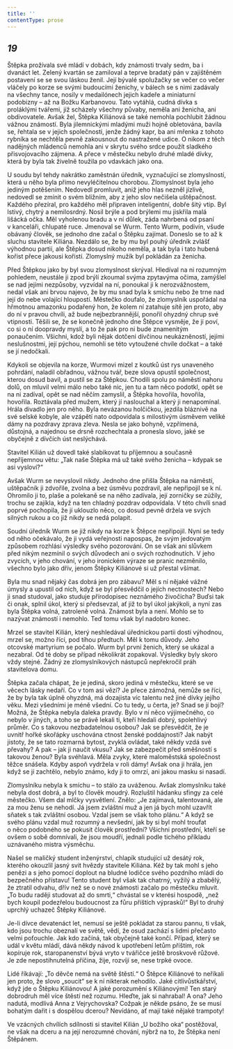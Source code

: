 ```yaml
---
title: ''
contentType: prose
---
```


<section>

## _19_

Štěpka prožívala své mládí v dobách, kdy známosti trvaly sedm, ba i dvanáct let. Zelený kvartán se zamiloval a teprve bradatý pán v zajištěném postavení se se svou láskou ženil. Její bývalé spolužačky se večer co večer vláčely po korze se svými budoucími ženichy, v bálech se s nimi zadávaly na všechny tance, nosily v medailónech jejich kadeře a miniaturní podobizny – až na Božku Karbanovou. Tato vytáhlá, cudná dívka s proláklými tvářemi, jíž scházely všechny půvaby, neměla ani ženicha, ani obdivovatele. Avšak žel, Štěpka Kiliánová se také nemohla pochlubit žádnou vážnou známostí. Byla jilemnickými mladými muži hojně obletována, bavila se, řehtala se v jejich společnosti, jenže žádný kapr, ba ani mřenka z tohoto rybníka se nechtěla pevně zakousnout do nastražené udice. O nikom z těch nadějných mládenců nemohla ani v skrytu svého srdce použít sladkého přisvojovacího zájmena. A přece v městečku nebylo druhé mladé dívky, která by byla tak živelně toužila po vdavkách jako ona.

U soudu byl tehdy nakrátko zaměstnán úředník, vyznačující se zlomyslností, která u něho byla přímo nevyléčitelnou chorobou. Zlomyslnost byla jeho jediným potěšením. Nedovedl promluvit, aniž jeho hlas nezněl jízlivě, nedovedl se zmínit o svém bližním, aby z jeho slov nečišela uštěpačnost. Každého přezíral, pro každého měl připraven inteligentní, dobře šitý vtip. Byl lstivý, chytrý a nemilosrdný. Nosil brýle a pod brýlemi mu jiskřila malá lišácká očka. Měl vyholenou bradu a v ní důlek, záda nahrbená od psaní v kanceláři, chlupaté ruce. Jmenoval se Wurm. Tento Wurm, podivín, všude obávaný člověk, se jednoho dne začal o Štěpku zajímat. Doneslo se to až k sluchu stavitele Kiliána. Nezdálo se, že by mu byl pouhý úředník zvlášť výhodnou partií, ale Štěpka dosud nikoho neměla, a tak byla i tato hubená kořist přece jakousi kořistí. Zlomyslný mužík byl pokládán za ženicha.

Před Štěpkou jako by byl svou zlomyslnost skrýval. Hledíval na ni rozumným pohledem, neustále ji zpod brýlí zkoumal svýma zpytavýma očima, zamýšlel se nad jejími nezpůsoby, vyzvídal na ní, ponoukal ji k nerozvážnostem, nedal však ani brvou najevo, že by mu snad byla k smíchu nebo že trne nad její do nebe volající hloupostí. Městečko doufalo, že zlomyslník uspořádal na hřmotnou amazonku podařený hon, že kolem ní zatahuje sítě jen proto, aby do ní v pravou chvíli, až bude nejbezbrannější, ponořil ohyzdný chrup své vtipnosti. Těšili se, že se konečně jednoho dne Štěpce vysměje, že jí poví, co si o ní doopravdy myslí, a to že pak pro ni bude znamenitým ponaučením. Všichni, kdož byli nějak dotčeni dívčinou neukázněností, jejími neslušnostmi, její pýchou, nemohli se této vytoužené chvíle dočkat – a také se jí nedočkali.

Kdykoli se objevila na korze, Wurmovi mizel z koutků úst rys unaveného pohrdání, naladil obřadnou, vážnou tvář, beze slova opustil společnost, kterou dosud bavil, a pustil se za Štěpkou. Chodili spolu po náměstí nahoru dolů, on mluvil velmi málo nebo také nic, jen tu a tam něco podotkl, opět se na ni zadíval, opět se nad něčím zamyslil, a Štěpka hovořila, hovořila, hovořila. Roztávala před mužem, který jí naslouchal a který ji nenapomínal. Hrála divadlo jen pro něho. Byla nevázanou holčičkou, jezdila bláznivě na své selské kobyle, ale vzápětí nato odpovídala s milostivým úsměvem veliké dámy na pozdravy zprava zleva. Nesla se jako bohyně, vzpřímená, důstojná, a najednou se drsně rozchechtala a pronesla slovo, jaké se obyčejně z dívčích úst neslýchává.

Stavitel Kilián už dovedl také slabikovat tu příjemnou a současně nepříjemnou větu: „Tak naše Štěpka má už také svého ženicha – kdypak se asi vysloví?“

Avšak Wurm se nevyslovil nikdy. Jednoho dne přišla Štěpka na náměstí, uštěpačník ji zdvořile, zvolna a bez úsměvu pozdravil, ale nepřipojil se k ní. Ohromilo ji to, plaše a polekaně se na něho zadívala, její zorničky se zúžily, trochu se zajíkla, když na ten chladný pozdrav odpovídala. V této chvíli snad poprvé pochopila, že jí uklouzlo něco, co dosud pevně držela ve svých silných rukou a co již nikdy se nedá polapit.

Soudní úředník Wurm se již nikdy na korze k Štěpce nepřipojil. Nyní se tedy od něho očekávalo, že ji vydá veřejnosti napospas, že svým jedovatým způsobem rozhlásí výsledky svého pozorování. On se však ani slůvkem před nikým nezmínil o svých důvodech ani o svých rozhodnutích. V jeho zvycích, v jeho chování, v jeho ironickém výraze se pranic nezměnilo, všechno bylo jako dřív, jenom Štěpky Kiliánové si už přestal všímat.

Byla mu snad nějaký čas dobrá jen pro zábavu? Měl s ní nějaké vážné úmysly a upustil od nich, když se byl přesvědčil o jejích nectnostech? Nebo ji snad studoval, jako studuje přírodopisec neznámého živočicha? Buďsi tak či onak, splnil úkol, který si předsevzal, ať již to byl úkol jakýkoli, a nyní zas byla Štěpka volná, zatroleně volná. Známost byla a není. Mohlo se to nazývat známostí i nemohlo. Teď tomu však byl nadobro konec.

Mrzel se stavitel Kilián, který neshledával úřednickou partii dosti výhodnou, mrzel se, možno říci, pod tíhou předtuch. Měl k tomu důvody. Jeho otcovské martyrium se počalo. Wurm byl první ženich, který se ukázal a nezabral. Od té doby se případ několikrát zopakoval. Výsledky byly skoro vždy stejné. Žádný ze zlomyslníkových nástupců nepřekročil práh stavitelova domu.

Štěpka začala chápat, že je jediná, skoro jediná v městečku, které se ve věcech lásky nedaří. Co v tom asi vězí? Je přece zámožná, nemůže se říci, že by byla tak úplně ohyzdná, má dozajista víc talentu než jiné dívky jejího věku. Mezi všedními je méně všední. Co tu tedy, u čerta, je? Snad se jí bojí? Možná, že Štěpka nebyla daleka pravdy. Bylo v ní něco výjimečného, co nebylo v jiných, a toho se právě lekali ti, kteří hledali dobrý, spolehlivý průměr. Co s takovou nezbadatelnou osobou? Jak se přesvědčit, že je uvnitř hořké skořápky uschována ctnost ženské poddajnosti? Jak nabýt jistoty, že se tato rozmarná bytost, zvyklá ovládat, také někdy vzdá své převahy? A pak – jak ji naučit vkusu? Jak se zabezpečit před směšností s takovou ženou? Byla svéhlavá. Měla zvyky, které maloměstská společnost těžce snášela. Kdyby aspoň vydržela v roli dámy! Avšak ona ji hrála, jen když se jí zachtělo, nebylo známo, kdy ji to omrzí, ani jakou masku si nasadí.

Zlomyslníku nebyla k smíchu – to stálo za uváženou. Avšak zlomyslníku také nebyla dost dobrá, a byl to člověk moudrý. Rozluštil hádanku sfingy za celé městečko. Všem dal mlčky vysvětlení. Znělo: „Je zajímavá, talentovaná, ale za mou ženu se nehodí. Já jsem zvláštní muž a jen já bych mohl uzavřít sňatek s tak zvláštní osobou. Vzdal jsem se však toho plánu.“ A když se svého plánu vzdal muž rozumný a nevšední, jak by si byl mohl troufat o něco podobného se pokusit člověk prostřední? Všichni prostřední, kteří se ovšem o sobě domnívali, že jsou moudří, jednali podle tichého příkladu uznávaného mistra výsměchu.

Našel se maličký student inženýrství, chlapík studující už desátý rok, kterého okouzlil jasný svit hvězdy stavitele Kiliána. Kéž by tak mohl s jeho penězi a s jeho pomocí doplout na bludné lodičce svého pozdního mládí do bezpečného přístavu! Tento student byl však tak chatrný, vyžilý a zbabělý, že ztratil odvahu, dřív než se o nové známosti začalo po městečku mluvit. „To budu raději studovat až do smrti,“ chvástal se v kterési hospodě, „než bych koupil podezřelou budoucnost za fůru příštích výprasků!“ Byl to druhý uprchlý uchazeč Štěpky Kiliánové.

Je-li dívce devatenáct let, nemusí se ještě pokládat za starou pannu, ti však, kdo jsou trochu obeznalí ve světě, vědí, že osud zachází s lidmi přečasto velmi poťouchle. Jak kdo začíná, tak obyčejně také končí. Případ, který se udál v květu mládí, dává někdy návod k upotřebení letům příštím, rok kopíruje rok, staropanenství bývá vryto v tvářičce ještě broskvově růžové. Je zde nepostihnutelná příčina, žije, rozvíjí se, nese trpké ovoce.

Lidé říkávají: „To děvče nemá na světě štěstí.“ O Štěpce Kiliánové to neříkali jen proto, že slovo „soucit“ se k ní nikterak nehodilo. Jaké citlivůstkářství, když jde o Štěpku Kiliánovou! A jaké porozumění s Kiliánovými! Ten starý dobrodruh měl více štěstí než rozumu. Hleďte, jak si nahrabal! A ona? Jeho nadutá, modlivá Anna z Vejrychovska? Cožpak je někde psáno, že se musí bohatým dařit i s dospělou dcerou? Nevídáno, ať mají také nějaké trampoty!

Ve vzácných chvílích sdílnosti si stavitel Kilián „U božího oka“ postěžoval, ne však na dceru a na její nerozumné chování, nýbrž na to, že Štěpka není Štěpánem.

</section>
